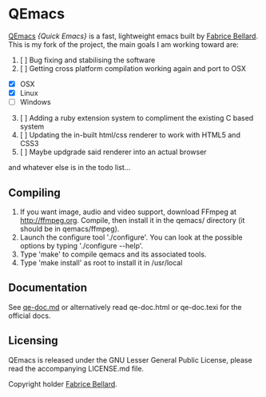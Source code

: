 QEmacs
===

[QEmacs](http://www.bellard.org/qemacs/) *{Quick Emacs}* is a fast, lightweight emacs built by [Fabrice Bellard](http://www.bellard.org). This is my fork of the project, the main goals I am working toward are:

1. [ ] Bug fixing and stabilising the software
2. [ ] Getting cross platform compilation working again and port to OSX
  - [x] OSX
  - [x] Linux
  - [ ] Windows
3. [ ] Adding a ruby extension system to compliment the existing C based system
4. [ ] Updating the in-built html/css renderer to work with HTML5 and CSS3
5. [ ] Maybe updgrade said renderer into an actual browser

and whatever else is in the todo list...

## Compiling

1. If you want image, audio and video support, download FFmpeg at
   http://ffmpeg.org. Compile, then install it in the qemacs/ directory (it should
   be in qemacs/ffmpeg). 
2. Launch the configure tool './configure'. You can look at the
   possible options by typing './configure --help'.
3. Type 'make' to compile qemacs and its associated tools.
4. Type 'make install' as root to install it in /usr/local

## Documentation

See [qe-doc.md](http://github.com/jdwije/qemacs/blob/master/qe-doc.md) or alternatively read qe-doc.html or qe-doc.texi for the official docs.

## Licensing

QEmacs is released under the GNU Lesser General Public License, please read the accompanying LICENSE.md file.

Copyright holder [Fabrice Bellard](http://www.bellard.org).
